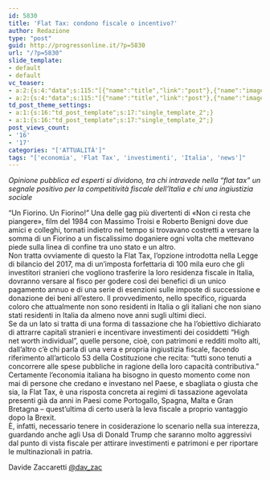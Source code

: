 ```yaml
---
id: 5830
title: 'Flat Tax: condono fiscale o incentivo?'
author: Redazione
type: "post"
guid: http://progressonline.it/?p=5830
url: "/?p=5830"
slide_template:
- default
- default
vc_teaser:
- a:2:{s:4:"data";s:115:"[{"name":"title","link":"post"},{"name":"image","image":"featured","link":"none"},{"name":"text","mode":"excerpt"}]";s:7:"bgcolor";s:0:"";}
- a:2:{s:4:"data";s:115:"[{"name":"title","link":"post"},{"name":"image","image":"featured","link":"none"},{"name":"text","mode":"excerpt"}]";s:7:"bgcolor";s:0:"";}
td_post_theme_settings:
- a:1:{s:16:"td_post_template";s:17:"single_template_2";}
- a:1:{s:16:"td_post_template";s:17:"single_template_2";}
post_views_count:
- '16'
- '17'
categories: "['ATTUALITÀ']"
tags: "['economia', 'Flat Tax', 'investimenti', 'Italia', 'news']"
---
```


*Opinione pubblica ed esperti si dividono, tra chi intravede nella “flat tax” un segnale positivo per la competitività fiscale dell’Italia e chi una ingiustizia sociale*

“Un Fiorino. Un Fiorino!” Una delle gag più divertenti di «Non ci resta che piangere», film del 1984 con Massimo Troisi e Roberto Benigni dove due amici e colleghi, tornati indietro nel tempo si trovavano costretti a versare la somma di un Fiorino a un fiscalissimo doganiere ogni volta che mettevano piede sulla linea di confine tra uno stato e un altro.  
Non tratta ovviamente di questo la Flat Tax, l’opzione introdotta nella Legge di bilancio del 2017, ma di un’imposta forfettaria di 100 mila euro che gli investitori stranieri che vogliono trasferire la loro residenza fiscale in Italia, dovranno versare al fisco per godere così dei benefici di un unico pagamento annuo e di una serie di esenzioni sulle imposte di successione e donazione dei beni all’estero. Il provvedimento, nello specifico, riguarda coloro che attualmente non sono residenti in Italia o gli italiani che non siano stati residenti in Italia da almeno nove anni sugli ultimi dieci.  
Se da un lato si tratta di una forma di tassazione che ha l’obiettivo dichiarato di attrarre capitali stranieri e incentivare investimenti dei cosiddetti “High net worth individual”, quelle persone, cioè, con patrimoni e redditi molto alti, dall’altro c’è chi parla di una vera e propria ingiustizia fiscale, facendo riferimento all’articolo 53 della Costituzione che recita: “tutti sono tenuti a concorrere alle spese pubbliche in ragione della loro capacità contributiva.”  
Certamente l’economia italiana ha bisogno in questo momento come non mai di persone che credano e investano nel Paese, e sbagliata o giusta che sia, la Flat Tax, è una risposta concreta ai regimi di tassazione agevolata presenti già da anni in Paesi come Portogallo, Spagna, Malta e Gran Bretagna – quest’ultima di certo userà la leva fiscale a proprio vantaggio dopo la Brexit.  
È, infatti, necessario tenere in cosiderazione lo scenario nella sua interezza, guardando anche agli Usa di Donald Trump che saranno molto aggressivi dal punto di vista fiscale per attirare investimenti e patrimoni e per riportare le multinazionali in patria.

Davide Zaccaretti [@dav\_zac](https://twitter.com/dav_zac)